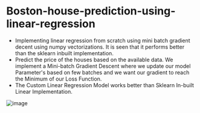 # Boston-house-prediction-using-linear-regression
* Implementing linear regression from scratch using mini batch gradient decent using numpy vectorizations. It is seen that it performs better than the  sklearn inbuilt  implementation.
* Predict the price of the houses based on the available data. We implement a Mini-batch Gradient Descent where we update our model Parameter's based on few batches and we want our gradient to reach the Minimum of our Loss Function.
* The Custom Linear Regression Model works better than Sklearn In-built Linear Implementation.


![image](https://user-images.githubusercontent.com/72879620/116305643-f65d2100-a79b-11eb-9e1b-afb2e8338c4d.png)


